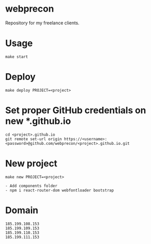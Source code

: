 # webprecon
Repository for my freelance clients.

# Usage
```
make start
```

# Deploy
```
make deploy PROJECT=<project>
```

# Set proper GitHub credentials on new *.github.io
```
cd <project>.github.io
git remote set-url origin https://<username>:<password>@github.com/webprecon/<project>.github.io.git
```

# New project
```
make new PROJECT=<project>

- Add components folder
- npm i react-router-dom webfontloader bootstrap
```

# Domain
```
185.199.108.153
185.199.109.153
185.199.110.153
185.199.111.153
```